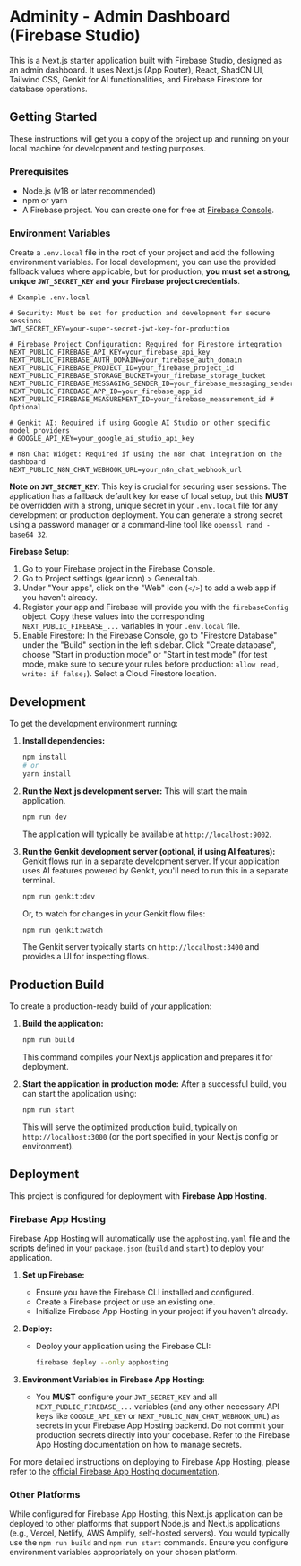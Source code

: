 
# Adminity - Admin Dashboard (Firebase Studio)

This is a Next.js starter application built with Firebase Studio, designed as an admin dashboard. It uses Next.js (App Router), React, ShadCN UI, Tailwind CSS, Genkit for AI functionalities, and Firebase Firestore for database operations.

## Getting Started

These instructions will get you a copy of the project up and running on your local machine for development and testing purposes.

### Prerequisites

*   Node.js (v18 or later recommended)
*   npm or yarn
*   A Firebase project. You can create one for free at [Firebase Console](https://console.firebase.google.com/).

### Environment Variables

Create a `.env.local` file in the root of your project and add the following environment variables. For local development, you can use the provided fallback values where applicable, but for production, **you must set a strong, unique `JWT_SECRET_KEY` and your Firebase project credentials**.

```env
# Example .env.local

# Security: Must be set for production and development for secure sessions
JWT_SECRET_KEY=your-super-secret-jwt-key-for-production

# Firebase Project Configuration: Required for Firestore integration
NEXT_PUBLIC_FIREBASE_API_KEY=your_firebase_api_key
NEXT_PUBLIC_FIREBASE_AUTH_DOMAIN=your_firebase_auth_domain
NEXT_PUBLIC_FIREBASE_PROJECT_ID=your_firebase_project_id
NEXT_PUBLIC_FIREBASE_STORAGE_BUCKET=your_firebase_storage_bucket
NEXT_PUBLIC_FIREBASE_MESSAGING_SENDER_ID=your_firebase_messaging_sender_id
NEXT_PUBLIC_FIREBASE_APP_ID=your_firebase_app_id
NEXT_PUBLIC_FIREBASE_MEASUREMENT_ID=your_firebase_measurement_id # Optional

# Genkit AI: Required if using Google AI Studio or other specific model providers
# GOOGLE_API_KEY=your_google_ai_studio_api_key

# n8n Chat Widget: Required if using the n8n chat integration on the dashboard
NEXT_PUBLIC_N8N_CHAT_WEBHOOK_URL=your_n8n_chat_webhook_url
```

**Note on `JWT_SECRET_KEY`**: This key is crucial for securing user sessions. The application has a fallback default key for ease of local setup, but this **MUST** be overridden with a strong, unique secret in your `.env.local` file for any development or production deployment. You can generate a strong secret using a password manager or a command-line tool like `openssl rand -base64 32`.

**Firebase Setup**:
1.  Go to your Firebase project in the Firebase Console.
2.  Go to Project settings (gear icon) > General tab.
3.  Under "Your apps", click on the "Web" icon (`</>`) to add a web app if you haven't already.
4.  Register your app and Firebase will provide you with the `firebaseConfig` object. Copy these values into the corresponding `NEXT_PUBLIC_FIREBASE_...` variables in your `.env.local` file.
5.  Enable Firestore: In the Firebase Console, go to "Firestore Database" under the "Build" section in the left sidebar. Click "Create database", choose "Start in production mode" or "Start in test mode" (for test mode, make sure to secure your rules before production: `allow read, write: if false;`). Select a Cloud Firestore location.

## Development

To get the development environment running:

1.  **Install dependencies:**
    ```bash
    npm install
    # or
    yarn install
    ```

2.  **Run the Next.js development server:**
    This will start the main application.
    ```bash
    npm run dev
    ```
    The application will typically be available at `http://localhost:9002`.

3.  **Run the Genkit development server (optional, if using AI features):**
    Genkit flows run in a separate development server. If your application uses AI features powered by Genkit, you'll need to run this in a separate terminal.
    ```bash
    npm run genkit:dev
    ```
    Or, to watch for changes in your Genkit flow files:
    ```bash
    npm run genkit:watch
    ```
    The Genkit server typically starts on `http://localhost:3400` and provides a UI for inspecting flows.

## Production Build

To create a production-ready build of your application:

1.  **Build the application:**
    ```bash
    npm run build
    ```
    This command compiles your Next.js application and prepares it for deployment.

2.  **Start the application in production mode:**
    After a successful build, you can start the application using:
    ```bash
    npm run start
    ```
    This will serve the optimized production build, typically on `http://localhost:3000` (or the port specified in your Next.js config or environment).

## Deployment

This project is configured for deployment with **Firebase App Hosting**.

### Firebase App Hosting

Firebase App Hosting will automatically use the `apphosting.yaml` file and the scripts defined in your `package.json` (`build` and `start`) to deploy your application.

1.  **Set up Firebase:**
    *   Ensure you have the Firebase CLI installed and configured.
    *   Create a Firebase project or use an existing one.
    *   Initialize Firebase App Hosting in your project if you haven't already.

2.  **Deploy:**
    *   Deploy your application using the Firebase CLI:
        ```bash
        firebase deploy --only apphosting
        ```

3.  **Environment Variables in Firebase App Hosting:**
    *   You **MUST** configure your `JWT_SECRET_KEY` and all `NEXT_PUBLIC_FIREBASE_...` variables (and any other necessary API keys like `GOOGLE_API_KEY` or `NEXT_PUBLIC_N8N_CHAT_WEBHOOK_URL`) as secrets in your Firebase App Hosting backend. Do not commit your production secrets directly into your codebase. Refer to the Firebase App Hosting documentation on how to manage secrets.

For more detailed instructions on deploying to Firebase App Hosting, please refer to the [official Firebase App Hosting documentation](https://firebase.google.com/docs/app-hosting).

### Other Platforms

While configured for Firebase App Hosting, this Next.js application can be deployed to other platforms that support Node.js and Next.js applications (e.g., Vercel, Netlify, AWS Amplify, self-hosted servers). You would typically use the `npm run build` and `npm run start` commands. Ensure you configure environment variables appropriately on your chosen platform.
